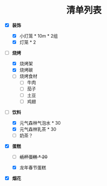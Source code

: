<h1 style="text-align:center">清单列表</h1>

- [x] **装饰**

  - [x] 小灯笼 * 10m * 2组
  - [x] 灯笼 * 2

- [ ] **烧烤**

  - [x] 烧烤架
  - [x] 烧烤碳
  - [ ] 烧烤食材
    - [ ] 牛肉
    - [ ] 茄子
    - [ ] 土豆
    - [ ] 鸡翅

- [ ] **饮料**

  - [x] 元气森林气泡水 * 30
  - [x] 元气森林乳茶 * 30
  - [ ] 奶茶？

- [x] **蛋糕**

  - [ ] ~~纸杯蛋糕 * 20~~

  - [x] 龙年春节蛋糕

- [x] **烟花** 











